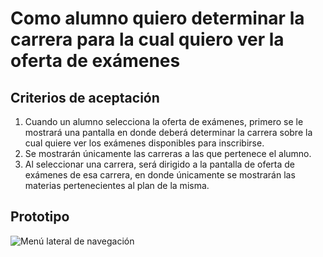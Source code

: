 # Como alumno quiero determinar la carrera para la cual quiero ver la oferta de exámenes

## Criterios de aceptación
1. Cuando un alumno selecciona la oferta de exámenes, primero se le mostrará una pantalla en donde deberá determinar la carrera sobre la cual quiere ver los exámenes disponibles para inscribirse.
2. Se mostrarán únicamente las carreras a las que pertenece el alumno.
3. Al seleccionar una carrera, será dirigido a la pantalla de oferta de exámenes de esa carrera, en donde únicamente se mostrarán las materias pertenecientes al plan de la misma.

## Prototipo
![Menú lateral de navegación](./prototipos/elegir-carrera.png)
